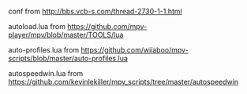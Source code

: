 conf from http://bbs.vcb-s.com/thread-2730-1-1.html

autoload.lua from https://github.com/mpv-player/mpv/blob/master/TOOLS/lua

auto-profiles.lua from https://github.com/wiiaboo/mpv-scripts/blob/master/auto-profiles.lua

autospeedwin.lua from https://github.com/kevinlekiller/mpv_scripts/tree/master/autospeedwin